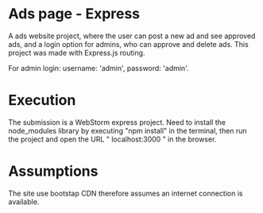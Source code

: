 <h1>Ads page - Express</h1>
<p>A ads website project, where the user can post a new ad and see approved ads, and a 
  login option for admins, who can approve and delete ads.
This project was made with Express.js routing.</p>

<p>For admin login: username: 'admin', password: 'admin'.</p>

<h1>Execution</h1>
<p>
The submission is a WebStorm express project. Need to install the node_modules library by executing "npm install" in the terminal, then run the project and open the URL " localhost:3000 " in the browser.
</p>
<h1>Assumptions</h1>
<p>
  The site use bootstap CDN therefore assumes an internet connection is available.
</p>
